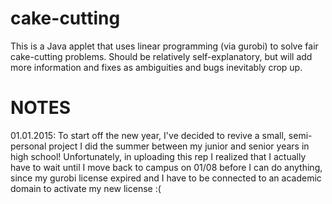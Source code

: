 cake-cutting
============

This is a Java applet that uses linear programming (via gurobi) to solve fair cake-cutting problems. Should be relatively self-explanatory, but will add more information and fixes as ambiguities and bugs inevitably crop up.

NOTES
=====
01.01.2015: To start off the new year, I've decided to revive a small, semi-personal project I did the summer between my junior and senior years in high school! Unfortunately, in uploading this rep I realized that I actually have to wait until I move back to campus on 01/08 before I can do anything, since my gurobi license expired and I have to be connected to an academic domain to activate my new license :(
